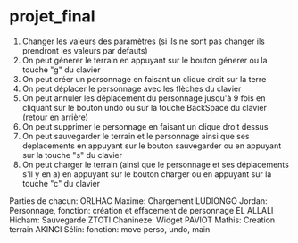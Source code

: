 # projet_final

1) Changer les valeurs des paramètres (si ils ne sont pas changer ils prendront les valeurs par defauts)
2) On peut génerer le terrain en appuyant sur le bouton génerer ou la touche "g" du clavier
3) On peut créer un personnage en faisant un clique droit sur la terre
4) On peut déplacer le personnage avec les flèches du clavier
5) On peut annuler les déplacement du personnage jusqu'à 9 fois en cliquant sur le bouton undo ou sur la touche BackSpace du clavier (retour en arrière)
6) On peut supprimer le personnage en faisant un clique droit dessus
7) On peut sauvegarder le terrain et le personnage ainsi que ses deplacements en appuyant sur le bouton sauvegarder ou en appuyant sur la touche "s" du clavier
8) On peut charger le terrain (ainsi que le personnage et ses déplacements s'il y en a) en appuyant sur le bouton charger ou en appuyant sur la touche "c" du clavier

Parties de chacun:
ORLHAC Maxime: Chargement
LUDIONGO Jordan: Personnage, fonction: création et effacement de personnage
EL ALLALI Hicham: Sauvegarde
ZTOTI Chanineze: Widget
PAVIOT Mathis: Creation terrain
AKINCI Sélin: fonction: move perso, undo, main 

